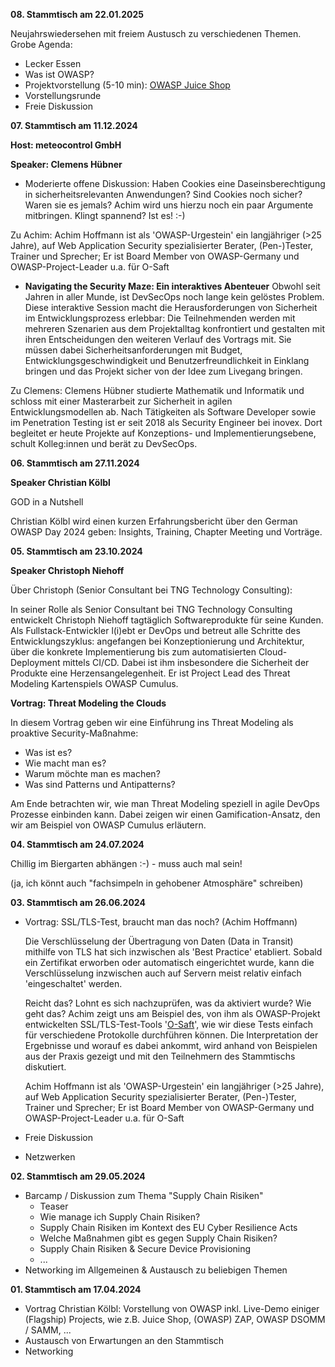 **08. Stammtisch am 22.01.2025**

Neujahrswiedersehen mit freiem Austusch zu verschiedenen Themen. Grobe Agenda:
* Lecker Essen
* Was ist OWASP?
* Projektvorstellung (5-10 min): [OWASP Juice Shop](https://owasp.org/www-project-juice-shop/)
* Vorstellungsrunde
* Freie Diskussion

**07. Stammtisch am 11.12.2024**

**Host: meteocontrol GmbH**

**Speaker: Clemens Hübner**

- Moderierte offene Diskussion:
Haben Cookies eine Daseinsberechtigung in sicherheitsrelevanten Anwendungen? Sind Cookies noch sicher? Waren sie es jemals? Achim wird uns hierzu noch ein paar Argumente mitbringen. Klingt spannend? Ist es! :-)

Zu Achim:
Achim Hoffmann ist als 'OWASP-Urgestein' ein langjähriger (>25 Jahre), auf Web Application Security spezialisierter Berater, (Pen-)Tester, Trainer und Sprecher; Er ist Board Member von OWASP-Germany und OWASP-Project-Leader u.a. für O-Saft

- **Navigating the Security Maze: Ein interaktives Abenteuer**
Obwohl seit Jahren in aller Munde, ist DevSecOps noch lange kein gelöstes Problem.
Diese interaktive Session macht die Herausforderungen von Sicherheit im Entwicklungsprozess erlebbar: Die Teilnehmenden werden mit mehreren Szenarien aus dem Projektalltag konfrontiert und gestalten mit ihren Entscheidungen den weiteren Verlauf des Vortrags mit. Sie müssen dabei Sicherheitsanforderungen mit Budget, Entwicklungsgeschwindigkeit und Benutzerfreundlichkeit in Einklang bringen und das Projekt sicher von der Idee zum Livegang bringen.

Zu Clemens:
Clemens Hübner studierte Mathematik und Informatik und schloss mit einer Masterarbeit zur Sicherheit in agilen Entwicklungsmodellen ab. Nach Tätigkeiten als Software Developer sowie im Penetration Testing ist er seit 2018 als Security Engineer bei inovex. Dort begleitet er heute Projekte auf Konzeptions- und Implementierungsebene, schult Kolleg:innen und berät zu DevSecOps.

**06. Stammtisch am 27.11.2024**

**Speaker Christian Kölbl**

GOD in a Nutshell

Christian Kölbl wird einen kurzen Erfahrungsbericht über den German OWASP Day 2024 geben: Insights, Training, Chapter Meeting und Vorträge.

**05. Stammtisch am 23.10.2024**

**Speaker Christoph Niehoff** 

Über Christoph (Senior Consultant bei TNG Technology Consulting):

In seiner Rolle als Senior Consultant bei TNG Technology Consulting entwickelt Christoph Niehoff tagtäglich Softwareprodukte für seine Kunden. Als Fullstack-Entwickler l(i)ebt er DevOps und betreut alle Schritte des Entwicklungszyklus: angefangen bei Konzeptionierung und Architektur, über die konkrete Implementierung bis zum automatisierten Cloud-Deployment mittels CI/CD. Dabei ist ihm insbesondere die Sicherheit der Produkte eine Herzensangelegenheit. Er ist Project Lead des Threat Modeling Kartenspiels OWASP Cumulus.

**Vortrag: Threat Modeling the Clouds**

In diesem Vortrag geben wir eine Einführung ins Threat Modeling als proaktive Security-Maßnahme:
* Was ist es?
* Wie macht man es?
* Warum möchte man es machen?
* Was sind Patterns und Antipatterns?

Am Ende betrachten wir, wie man Threat Modeling speziell in agile DevOps Prozesse einbinden kann. Dabei zeigen wir einen Gamification-Ansatz, den wir am Beispiel von OWASP Cumulus erläutern.


**04. Stammtisch am 24.07.2024**

Chillig im Biergarten abhängen :-) - muss auch mal sein!

(ja, ich könnt auch "fachsimpeln in gehobener Atmosphäre" schreiben)

**03. Stammtisch am 26.06.2024**

* Vortrag: SSL/TLS-Test, braucht man das noch? (Achim Hoffmann)

    Die Verschlüsselung der Übertragung von Daten (Data in Transit) mithilfe von TLS hat sich inzwischen als 'Best Practice' etabliert. Sobald ein Zertifikat erworben oder automatisch eingerichtet wurde, kann die Verschlüsselung inzwischen auch auf Servern meist relativ einfach 'eingeschaltet' werden.

    Reicht das? Lohnt es sich nachzuprüfen, was da aktiviert wurde? Wie geht das?
    Achim zeigt uns am Beispiel des, von ihm als OWASP-Projekt entwickelten SSL/TLS-Test-Tools '[O-Saft](https://owasp.org/www-project-o-saft/)', wie wir diese Tests einfach für verschiedene Protokolle durchführen können. Die Interpretation der Ergebnisse und worauf es dabei ankommt, wird anhand von Beispielen aus der Praxis gezeigt und mit den Teilnehmern des Stammtischs diskutiert.

    Achim Hoffmann ist als 'OWASP-Urgestein' ein langjähriger (>25 Jahre), auf Web Application Security spezialisierter Berater, (Pen-)Tester, Trainer und Sprecher; Er ist Board Member von OWASP-Germany und OWASP-Project-Leader u.a. für O-Saft

* Freie Diskussion

* Netzwerken
  
**02. Stammtisch am 29.05.2024**

* Barcamp / Diskussion zum Thema "Supply Chain Risiken"
    * Teaser
    * Wie manage ich Supply Chain Risiken?
    * Supply Chain Risiken im Kontext des EU Cyber Resilience Acts
    * Welche Maßnahmen gibt es gegen Supply Chain Risiken?
    * Supply Chain Risiken & Secure Device Provisioning
    * ...
* Networking im Allgemeinen & Austausch zu beliebigen Themen

**01. Stammtisch am 17.04.2024**
* Vortrag Christian Kölbl: Vorstellung von OWASP inkl. Live-Demo einiger (Flagship) Projects, wie z.B. Juice Shop, (OWASP) ZAP, OWASP DSOMM / SAMM, ...
* Austausch von Erwartungen an den Stammtisch
* Networking
